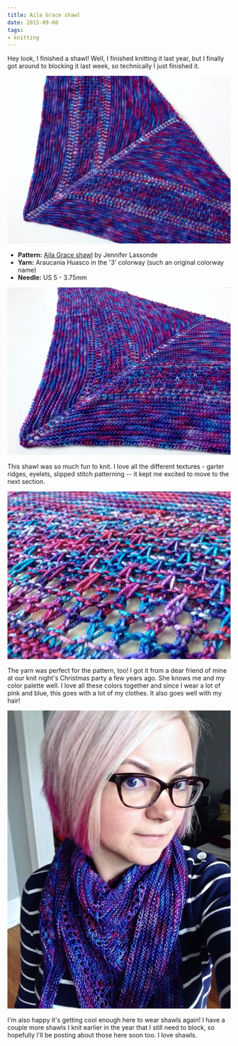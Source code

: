 ```yaml
---
title: Aila Grace shawl
date: 2015-09-08
tags:
- knitting
---
```

Hey look, I finished a shawl! Well, I finished knitting it last year, but I finally got around to blocking it last week, so technically I just finished it.

![Full shot of the Aila Grace shawl.](../../images/aila-grace-full.jpg)

* **Pattern:** [Aila Grace shawl](https://www.ravelry.com/patterns/library/aila-grace-shawl) by Jennifer Lassonde
* **Yarn:** Araucania Huasco in the '3' colorway (such an original colorway name)
* **Needle:** US 5 - 3.75mm

![The Aila Grace shawl from a different angle.](../../images/aila-grace-angle.jpg)

This shawl was so much fun to knit. I love all the different textures - garter ridges, eyelets, slipped stitch patterning -- it kept me excited to move to the next section.

![A close-up view of the Aila Grace shawl.](../../images/aila-grace-closeup.jpg)

The yarn was perfect for the pattern, too! I got it from a dear friend of mine at our knit night's Christmas party a few years ago. She knows me and my color palette well. I love all these colors together and since I wear a lot of pink and blue, this goes with a lot of my clothes. It also goes well with my hair!

<drupal-entity alt="Modeling the Aila Grace shawl" data-embed-button="media_browser" data-entity-embed-display="media_image" data-entity-embed-display-settings="{&quot;image_style&quot;:&quot;large&quot;,&quot;image_link&quot;:&quot;&quot;}" data-entity-type="media" data-entity-uuid="53531700-79e5-4ad6-9e81-530bf2246697" title="Modeling the Aila Grace shawl"></drupal-entity>

![Me wearing the Aila Grace shawl.](../../images/aila-grace-me.jpg)

I'm also happy it's getting cool enough here to wear shawls again! I have a couple more shawls I knit earlier in the year that I still need to block, so hopefully I'll be posting about those here soon too. I love shawls.
